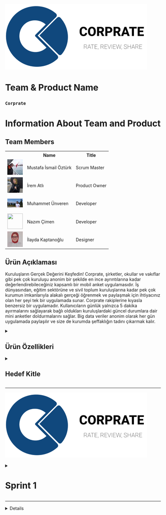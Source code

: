 <html>
<body>

![Corprate](bootcampFiles/logo.png)

# **Team & Product Name**

### **`Corprate`**

# Information About Team and Product

  ## Team Members

  <table>
    <tr>
      <th></th>
      <th>Name</th>
      <th>Title</th>
    </tr>
    <tr>
      <td><img src="bootcampFiles/musta.jpg" width="50" height="50" /></td>
      <td>Mustafa İsmail Öztürk</td>
      <td>Scrum Master</td>
    </tr>
    <tr>
      <td><img src="bootcampFiles/irem.png" width="50" height="50" /></td>
      <td>İrem Atlı</td>
      <td>Product Owner</td>
    </tr>
    <tr>
      <td><img src="bootcampFiles/muhammet.png" width="50" height="50" /></td>
      <td>Muhammet Ünveren</td>
      <td>Developer</td>
    </tr>
    <tr>
      <td><img src="" width="50" height="50" /></td>
      <td>Nazım Çimen</td>
      <td>Developer</td>
    </tr>
    <tr>
      <td><img src="bootcampFiles/ilayda.jpg" width="50" height="50" /></td>
      <td>İlayda Kaptanoğlu</td>
      <td>Designer</td>
    </tr>
  
  </table>

  
  
  
  
  
  
  
  ## Ürün Açıklaması
  Kuruluşların Gerçek Değerini Keşfedin! Corprate, şirketler, okullar ve vakıflar gibi pek çok kuruluşu anonim bir şekilde en ince ayrıntılarına kadar değerlendirebileceğiniz kapsamlı bir mobil anket uygulamasıdır. İş dünyasından, eğitim sektörüne ve sivil toplum kuruluşlarına kadar pek çok kurumun imkanlarıyla alakalı gerçeği öğrenmek ve paylaşmak için ihtiyacınız olan her şeyi tek bir uygulamada sunar. Corprate rakiplerine kıyasla benzersiz bir uygulamadır. Kullanıcıların günlük yalnızca 5 dakika ayırmalarını sağlayarak bağlı oldukları kuruluşlardaki güncel durumlara dair mini anketler doldurmalarını sağlar. Big data veriler anonim olarak her gün uygulamada paylaşılır ve size de kurumda şeffaklığın tadını çıkarmak kalır.


  <details>
    <summary><h2>Ürün Özellikleri</h2></summary>

  <h3>Güncel Veriler:</h3>
    <p>Corprate kullanıcıların çalıştıkları veya etkileşimde bulundukları şirketleri, okulları ve vakıfları gerçek zamanlı olarak değerlendirmelerini sağlar. Bu değerlendirmeler, kullanıcı deneyimlerini ve memnuniyetini objektif bir şekilde yansıtır.</p>

  <h2>Mini Anketler:</h2>
    <p>Corprate kurum içindeki imkanlarla ilgili doğrulanmış çalışanlara düzenli olarak mini anketler sunar. Bu anketler sayesinde, kuruluşların performansını ve çalışan memnuniyetini belirleyen veriler toplanır ve kuruluş puanları oluşturulur.</p>

  <h2>Anonim Paylaşımlar:</h2>
    <p> Anket verileri Big Data olarak toplanır. Kullanıcılar, yaşadıkları deneyimleri ve karşılaştıkları sorunları anonim olarak diğer kullanıcılarla paylaşabilir. Bu sayede, gerçek ve tarafsız geri bildirimler topluluk içinde yayılır.</p>

  <h2>Topluluk ve Etkileşim:</h2>
    <p>Corprate sayesinde diğer kullanıcıların kurumlarla alakalı yorumlarını ve değerlendirmelerini inceleyerek kapsamlı bilgi sahibi olun. Uygulama içi düzenlenen etkinlikler ve webinarlarla topluluğun bir parçası olun. </p>

  <h2>Kullanıcı Dostu Arayüz:</h2>
    <p>Corprate kullanıcılara basit ve sade bir uygulama arayüzü sunar. Bu sayede size yalnızca verilere odaklanmak kalır.</p>

  <h2>Kullanıcı Desteği:</h2>
    <p>Corprate kullanıcılara yaşadıkları olumlu ve olumsuz her uygulama deneyimi için kesintisiz destek sunar.</p>

  <h2>Detaylı Araştırmalar:</h2>
    <p>Corprate şirket tuvalatlerinin temizliğinden, klimaların çalışıp çalışmadığına ve yöneticilerin tavırlarına kadar pek çok detaylı veriyi güncel ve şeffaf bir şekide sunar.</p>

  <h2>Veri Kategorizasyonu:</h2>
    <p>Corprate verilerin nereden sağlandığı ve güvenilirlik derecesine kadar pek çok değişkeni kullanıcılara sunar.</p>

  <h2>Favori Kuruluşlar:</h2>
    <p>Corprate kuruluşları takip etmenizi sağlar. Bu sayede ana sayfanızda ve bildirim kutunuzda takip ettiğiniz kuruluşlarla alakalı hızlı veriyi elde edersiniz.</p>

  <h2>Dil ve Ülke Desteği:</h2>
    <p>Corprate'in gelecek hedefi dünyanın bütün ülkelerinde geniş bir anket ağı kurulmasını sağlamaktır. Bu sayede nereye giderseniz gidin güncel ve şeffaf veriye kolayca ulaşırsınız.</p>

  </details>

  <details>
    <summary><h2>Hedef Kitle</h2></summary>
    <p>Corprate temelde Y ve Z kuşaklarını hedef almaktadır. İş ve okul hayatında zorluklar yaşayan ve haksızlığa uğrayan kişilerin seslerini duyurabilecekleri bir platform oluşturmak Corprate'in birincil hedefidir. Bu kişiler sorunlarını paylaştıklarında bulundukları kurumu zedeleyeceklerini ve tespit edildiklerinde bu durumun kendilerine negatif şekilde yansıyacağını düşünmektedir. Corprate bu kişilerin anonim olarak herhangi bir yaptırıma maruz kalmadan kendilerini ifade edebilemelerini sağlar.
    Bir başka hedef kitlemiz ise iş ve okul arayanlardır. Bu kişiler geleneksel medyada kurumların durumuyla alakalı detaylı bilgiler öğrenmeye çalışırlar ama her seferinde yanıltıcı bilgilerin kurbanı olurlar. Corparate bu kullanıcılara tarafsız ve güvenilir veriyi sunar</p>
  </details>

  --- 

  ![sprints](bootcampFiles/logo.png)

  <details>
    <summary><h1>Sprint 1</h1></summary>


  <details>
    <summary><h3>Sprint 1 - App Screenshots</h3></summary>
  <table style="width: 100%;">
    <tr>
      <td colspan="4" style="text-align: center;"><h2>Anasayfa ve Profil Sayfası</h2></td>
    </tr>
    <tr>
      <td style="width: 25%;"><img src="bootcampFiles/logo.png" style="max-width: 100%; height: auto;"></td>
      <td style="width: 25%;"><img src="bootcampFiles/logo.png" style="max-width: 100%; height: auto;"></td>
      <td style="width: 25%;"><img src="bootcampFiles/logo.png" style="max-width: 100%; height: auto;"></td>
    </tr>
    <tr>
      <td colspan="4" style="text-align: center;"><h2>Anasayfa ve Profil Sayfası</h2></td>
    </tr>
  </table>
  </details>   


  <details>
    <summary><h3>Sprint 1 - Sprint 1 Jira Screenshots</h3></summary>
    <img src="bootcampFiles/logo.png" style="max-width: 100%; height: auto;">
  </details>

  <details>
    <summary><h3>Sprint 1 - Burndown Chart</h3></summary>
    <img src="bootcampFiles/logo.png" style="max-width: 100%; height: auto;">
    <img src="bootcampFiles/logo.png" style="max-width: 100%; height: auto;">
  </details>


**Sprint Notları**:

    - Daily Scrum toplantılarını yapmak için 'Discord' tercih edildi.
    
    - Veri görselleştirilmesi için 'PieChart' paketi tercih edildi.

    - Proje yönetimi için 'Jira' programı tercih edildi.

    - UI dizaynı için 'Figma' programı tercih edildi.

    - Uygulama mimarisi için 'MVVM' tercih edildi.

    - Uygulama veri tabanı için 'Firebase' tercih edildi.
    
    - Yönlendirme sistemi için 'Getx' tercih edildi.

    - Firebase'in Sunduğu Email üzerinde kayıt sistemi tercih edildi.
    
  - **Sprint için Belirlenen Toplam Puan**: 120 puan
  - **Tamamlanan Puan**: `(120 puan tamamlandı)`
  
  - **Sprint Review:**
    - Sprint Değerlendirmesi
  
  - **Sprint Retrospective:**
    - Sprint Retrospective
 </details>

  ---

  <details>
